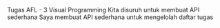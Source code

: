 Tugas AFL - 3 Visual Programming
Kita disuruh untuk membuat API sederhana
Saya membuat API sederhana untuk mengelolah daftar tugas
